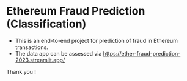 # Ethereum Fraud Prediction (Classification)
* This is an end-to-end project for prediction of fraud in Ethereum transactions.
* The data app can be assessed via https://ether-fraud-prediction-2023.streamlit.app/

Thank you !
